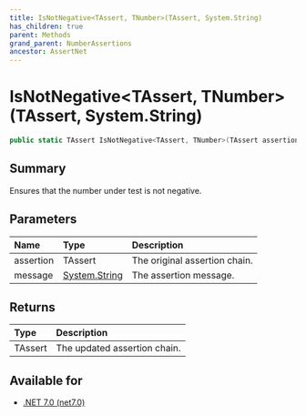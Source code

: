 ```yaml
---
title: IsNotNegative<TAssert, TNumber>(TAssert, System.String)
has_children: true
parent: Methods
grand_parent: NumberAssertions
ancestor: AssertNet
---
```

# IsNotNegative&lt;TAssert, TNumber&gt;(TAssert, System.String)

```csharp
public static TAssert IsNotNegative<TAssert, TNumber>(TAssert assertion, System.String message);
```

## Summary
Ensures that the number under test is not negative.

## Parameters
| Name      | Type                                                                        | Description                   |
|:----------|:----------------------------------------------------------------------------|:------------------------------|
| assertion | TAssert                                                                     | The original assertion chain. |
| message   | [System.String](https://learn.microsoft.com/en-us/dotnet/api/system.string) | The assertion message.        |


## Returns
| Type    | Description                  |
|:--------|:-----------------------------|
| TAssert | The updated assertion chain. |

## Available for
- [.NET 7.0 (net7.0)](https://versionsof.net/core/7.0/)
